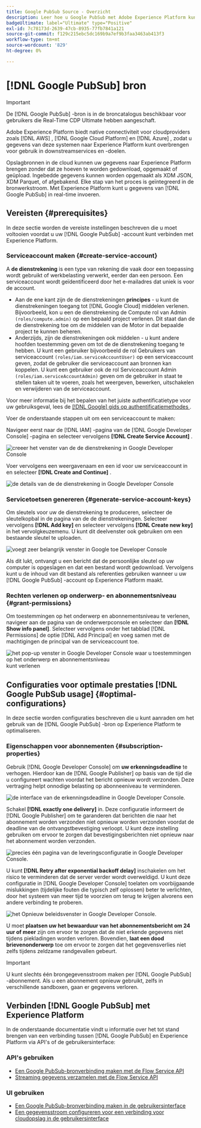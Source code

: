 ```yaml
---
title: Google PubSub Source - Overzicht
description: Leer hoe u Google PubSub met Adobe Experience Platform kunt verbinden via API's of de gebruikersinterface.
badgeUltimate: label="Ultimate" type="Positive"
exl-id: 7c78173d-2639-47cb-8935-77fb7841a121
source-git-commit: f129c215ebc5dc169b9a7ef9b3faa3463ab413f3
workflow-type: tm+mt
source-wordcount: '829'
ht-degree: 0%

---
```


# [!DNL Google PubSub] bron

>[!IMPORTANT]
>
>De [!DNL Google PubSub] -bron is in de broncatalogus beschikbaar voor gebruikers die Real-Time CDP Ultimate hebben aangeschaft.

Adobe Experience Platform biedt native connectiviteit voor cloudproviders zoals [!DNL AWS] , [!DNL Google Cloud Platform] en [!DNL Azure] , zodat u gegevens van deze systemen naar Experience Platform kunt overbrengen voor gebruik in downstreamservices en -doelen.

Opslagbronnen in de cloud kunnen uw gegevens naar Experience Platform brengen zonder dat ze hoeven te worden gedownload, opgemaakt of geüpload. Ingebedde gegevens kunnen worden opgemaakt als XDM JSON, XDM Parquet, of afgebakend. Elke stap van het proces is geïntegreerd in de bronwerkstroom. Met Experience Platform kunt u gegevens van [!DNL Google PubSub] in real-time invoeren.

## Vereisten {#prerequisites}

In deze sectie worden de vereiste instellingen beschreven die u moet voltooien voordat u uw [!DNL Google PubSub] -account kunt verbinden met Experience Platform.

### Serviceaccount maken {#create-service-account}

A **de dienstrekening** is een type van rekening die vaak door een toepassing wordt gebruikt of werkbelasting verwerkt, eerder dan een persoon. Een serviceaccount wordt geïdentificeerd door het e-mailadres dat uniek is voor de account.

* Aan de ene kant zijn de de dienstrekeningen **principes** - u kunt de dienstrekeningen toegang tot [!DNL Google Cloud] middelen verlenen. Bijvoorbeeld, kon u een de dienstrekening de Compute rol van Admin `(roles/compute.admin)` op een bepaald project verlenen. Dit staat dan de de dienstrekening toe om de middelen van de Motor in dat bepaalde project te kunnen beheren.
* Anderzijds, zijn de dienstrekeningen ook middelen - u kunt andere hoofden toestemming geven om tot de de dienstrekening toegang te hebben. U kunt een gebruiker bijvoorbeeld de rol Gebruikers van serviceaccount `(roles/iam.serviceAccountUser)` op een serviceaccount geven, zodat de gebruiker die serviceaccount aan bronnen kan koppelen. U kunt een gebruiker ook de rol Serviceaccount Admin `(roles/iam.serviceAccountAdmin)` geven om de gebruiker in staat te stellen taken uit te voeren, zoals het weergeven, bewerken, uitschakelen en verwijderen van de serviceaccount.

Voor meer informatie bij het bepalen van het juiste authentificatietype voor uw gebruiksgeval, lees de [[!DNL Google]  gids op authentificatiemethodes ](https://cloud.google.com/docs/authentication).

Voer de onderstaande stappen uit om een serviceaccount te maken:

Navigeer eerst naar de [!DNL IAM] -pagina van de [!DNL Google Developer Console] -pagina en selecteer vervolgens **[!DNL Create Service Account]** .

![ creeer het venster van de de dienstrekening in Google Developer Console ](../../images/tutorials/create/google-pubsub/create-service-account.png)

Voer vervolgens een weergavenaam en een id voor uw serviceaccount in en selecteer **[!DNL Create and Continue]** .

![ de details van de de dienstrekening in Google Developer Console ](../../images/tutorials/create/google-pubsub/service-account-details.png)

### Servicetoetsen genereren {#generate-service-account-keys}

Om sleutels voor uw de dienstrekening te produceren, selecteer de sleutelkopbal in de pagina van de de dienstrekeningen. Selecteer vervolgens **[!DNL Add key]** en selecteer vervolgens **[!DNL Create new key]** in het vervolgkeuzemenu. U kunt dit deelvenster ook gebruiken om een bestaande sleutel te uploaden.

![ voegt zeer belangrijk venster in Google toe Developer Console ](../../images/tutorials/create/google-pubsub/add-key.png)

Als dit lukt, ontvangt u een bericht dat de persoonlijke sleutel op uw computer is opgeslagen en dat een bestand wordt gedownload. Vervolgens kunt u de inhoud van dit bestand als referenties gebruiken wanneer u uw [!DNL Google PubSub] -account op Experience Platform maakt.

### Rechten verlenen op onderwerp- en abonnementsniveau {#grant-permissions}

Om toestemmingen op het onderwerp en abonnementsniveau te verlenen, navigeer aan de pagina van de onderwerpconsole en selecteer dan **[!DNL Show info panel]**. Selecteer vervolgens onder het tabblad [!DNL Permissions] de optie [!DNL Add Principal] en voeg samen met de machtigingen de principal van de serviceaccount toe.

![ het pop-up venster in Google Developer Console waar u toestemmingen op het onderwerp en abonnementsniveau ](../../images/tutorials/create/google-pubsub/add-principal.png) kunt verlenen

## Configuraties voor optimale prestaties [!DNL Google PubSub usage] {#optimal-configurations}

In deze sectie worden configuraties beschreven die u kunt aanraden om het gebruik van de [!DNL Google PubSub] -bron op Experience Platform te optimaliseren.

### Eigenschappen voor abonnementen {#subscription-properties}

Gebruik [!DNL Google Developer Console] om **uw erkenningsdeadline** te verhogen. Hierdoor kan de [!DNL Google Publisher] op basis van de tijd die u configureert wachten voordat het bericht opnieuw wordt verzonden. Deze vertraging helpt onnodige belasting op abonneeniveau te verminderen.

![ de interface van de erkenningsdeadline in Google Developer Console.](../../images/tutorials/create/google-pubsub/acknowledgement-deadline.png)

Schakel **[!DNL exactly one delivery]** in. Deze configuratie informeert de [!DNL Google Publisher] om te garanderen dat berichten die naar het abonnement worden verzonden niet opnieuw worden verzonden voordat de deadline van de ontvangstbevestiging verloopt. U kunt deze instelling gebruiken om ervoor te zorgen dat bevestigingsberichten niet opnieuw naar het abonnement worden verzonden.

![ precies één pagina van de leveringsconfiguratie in Google Developer Console.](../../images/tutorials/create/google-pubsub/exactly-one-delivery.png)

U kunt **[!DNL Retry after exponential backoff delay]** inschakelen om het risico te verminderen dat de server verder wordt overweldigd. U kunt deze configuratie in [!DNL Google Developer Console] toelaten om voorbijgaande mislukkingen (tijdelijke fouten die typisch zelf oplossen) beter te verlichten, door het systeem van meer tijd te voorzien om terug te krijgen alvorens een andere verbinding te proberen.

![ het Opnieuw beleidsvenster in Google Developer Console.](../../images/tutorials/create/google-pubsub/retry-policy.png)

U moet **plaatsen uw het bewaarduur van het abonnementsbericht om 24 uur of meer** zijn om ervoor te zorgen dat de niet erkende gegevens niet tijdens piekladingen worden verloren. Bovendien, **laat een dood brievenonderwerp** toe om ervoor te zorgen dat het gegevensverlies niet zelfs tijdens zeldzame randgevallen gebeurt.

>[!IMPORTANT]
>
>U kunt slechts één brongegevensstroom maken per [!DNL Google PubSub] -abonnement. Als u een abonnement opnieuw gebruikt, zelfs in verschillende sandboxen, gaan er gegevens verloren.

## Verbinden [!DNL Google PubSub] met Experience Platform

In de onderstaande documentatie vindt u informatie over het tot stand brengen van een verbinding tussen [!DNL Google PubSub] en Experience Platform via API&#39;s of de gebruikersinterface:

### API&#39;s gebruiken

* [Een Google PubSub-bronverbinding maken met de Flow Service API](../../tutorials/api/create/cloud-storage/google-pubsub.md)
* [Streaming gegevens verzamelen met de Flow Service API](../../tutorials/api/collect/streaming.md)

### UI gebruiken

* [Een Google PubSub-bronverbinding maken in de gebruikersinterface](../../tutorials/ui/create/cloud-storage/google-pubsub.md)
* [Een gegevensstroom configureren voor een verbinding voor cloudopslag in de gebruikersinterface](../../tutorials/ui/dataflow/streaming/cloud-storage-streaming.md)
